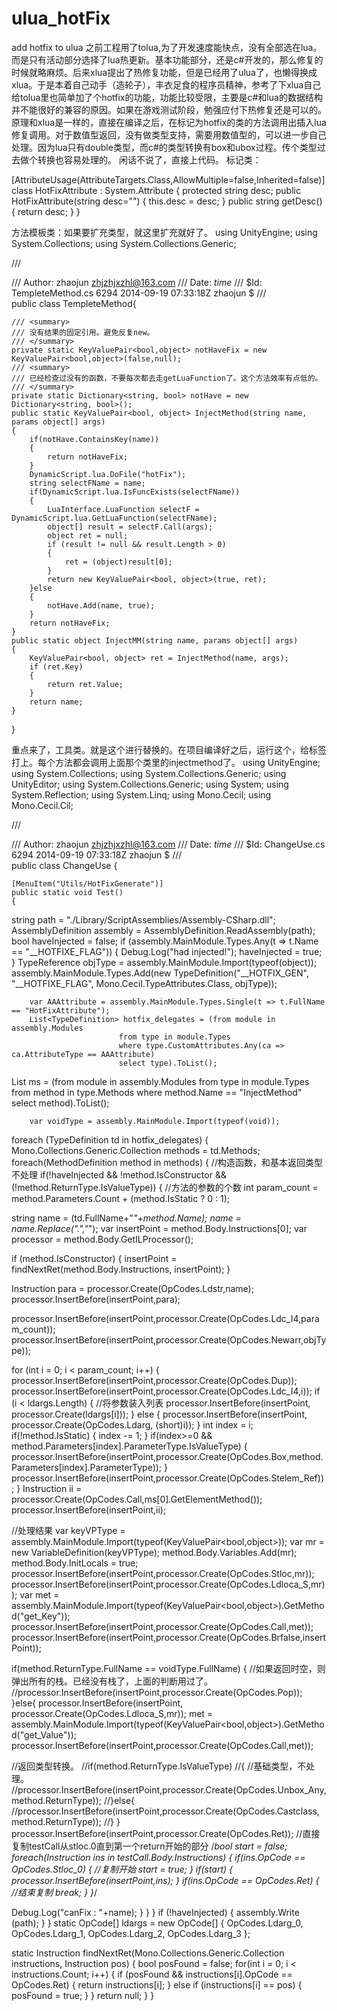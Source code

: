# ulua_hotFix
add hotfix to ulua
之前工程用了tolua,为了开发速度能快点，没有全部选在lua。而是只有活动部分选择了lua热更新。基本功能部分，还是c#开发的，那么修复的时候就略麻烦。后来xlua提出了热修复功能，但是已经用了ulua了，也懒得换成xlua。于是本着自己动手（造轮子），丰衣足食的程序员精神，参考了下xlua自己给tolua里也简单加了个hotfix的功能，功能比较受限，主要是c#和lua的数据结构并不能很好的兼容的原因。如果在游戏测试阶段，勉强应付下热修复还是可以的。
原理和xlua是一样的，直接在编译之后，在标记为hotfix的类的方法调用出插入lua修复调用。对于数值型返回，没有做类型支持，需要用数值型的，可以进一步自己处理。因为lua只有double类型，而c#的类型转换有box和ubox过程。传个类型过去做个转换也容易处理的。
闲话不说了，直接上代码。
标记类：

[AttributeUsage(AttributeTargets.Class,AllowMultiple=false,Inherited=false)]
class HotFixAttribute : System.Attribute
{
    protected string desc;
    public HotFixAttribute(string desc="")
    {
        this.desc = desc;
    }
    public string getDesc()
    {
        return desc;
    }
}

方法模板类：如果要扩充类型，就这里扩充就好了。
using UnityEngine;
using System.Collections;
using System.Collections.Generic;


/// <summary>
/// <para>Author: zhaojun zhjzhjxzhl@163.com</para>
/// <para>Date: $time$</para>
/// <para>$Id: TempleteMethod.cs 6294 2014-09-19 07:33:18Z zhaojun $</para>
/// </summary>
public class TempleteMethod{


    /// <summary>
    /// 没有结果的固定引用。避免反复new。
    /// </summary>
    private static KeyValuePair<bool,object> notHaveFix = new KeyValuePair<bool,object>(false,null);
    /// <summary>
    /// 已经检查过没有的函数，不要每次都去走getLuaFunction了。这个方法效率有点低的。
    /// </summary>
    private static Dictionary<string, bool> notHave = new Dictionary<string, bool>();
    public static KeyValuePair<bool, object> InjectMethod(string name, params object[] args)
    {
        if(notHave.ContainsKey(name))
        {
            return notHaveFix;
        }
        DynamicScript.lua.DoFile("hotFix");
        string selectFName = name;
        if(DynamicScript.lua.IsFuncExists(selectFName))
        { 
            LuaInterface.LuaFunction selectF = DynamicScript.lua.GetLuaFunction(selectFName);
            object[] result = selectF.Call(args);
            object ret = null;
            if (result != null && result.Length > 0)
            {
                ret = (object)result[0];
            }
            return new KeyValuePair<bool, object>(true, ret);
        }else
        {
            notHave.Add(name, true);
        }
        return notHaveFix;
    }
    public static object InjectMM(string name, params object[] args)
    {
        KeyValuePair<bool, object> ret = InjectMethod(name, args);
        if (ret.Key)
        {
            return ret.Value;
        }
        return name;
    }
}

重点来了，工具类。就是这个进行替换的。在项目编译好之后，运行这个，给标签打上。每个方法都会调用上面那个类里的injectmethod了。
using UnityEngine;
using System.Collections;
using System.Collections.Generic;
using UnityEditor;
using System.Collections.Generic;
using System;
using System.Reflection;
using System.Linq;
using Mono.Cecil;
using Mono.Cecil.Cil;


/// <summary>
/// <para>Author: zhaojun zhjzhjxzhl@163.com</para>
/// <para>Date: $time$</para>
/// <para>$Id: ChangeUse.cs 6294 2014-09-19 07:33:18Z zhaojun $</para>
/// </summary>
public class ChangeUse {


    [MenuItem("Utils/HotFixGenerate")]
    public static void Test()
    {
string path = "./Library/ScriptAssemblies/Assembly-CSharp.dll";
        AssemblyDefinition assembly = AssemblyDefinition.ReadAssembly(path);
bool haveInjected = false;
        if (assembly.MainModule.Types.Any(t => t.Name == "__HOTFIXE_FLAG"))
        {
            Debug.Log("had injected!");
haveInjected = true;
        }
        TypeReference objType = assembly.MainModule.Import(typeof(object));
assembly.MainModule.Types.Add(new TypeDefinition("__HOTFIX_GEN", "__HOTFIXE_FLAG", Mono.Cecil.TypeAttributes.Class,
            objType));


        var AAAttribute = assembly.MainModule.Types.Single(t => t.FullName == "HotFixAttribute");
        List<TypeDefinition> hotfix_delegates = (from module in assembly.Modules
                            from type in module.Types
                            where type.CustomAttributes.Any(ca => ca.AttributeType == AAAttribute)
                            select type).ToList();


        


List<MethodDefinition> ms = (from module in assembly.Modules
               from type in module.Types
               from method in type.Methods
                            where method.Name == "InjectMethod"
               select method).ToList();




        var voidType = assembly.MainModule.Import(typeof(void));


foreach (TypeDefinition td in hotfix_delegates) {
Mono.Collections.Generic.Collection<MethodDefinition> methods = td.Methods;
foreach(MethodDefinition method in methods)
{
//构造函数，和基本返回类型不处理
if(!haveInjected &&  !method.IsConstructor && (!method.ReturnType.IsValueType))
{
//方法的参数的个数
int param_count = method.Parameters.Count + (method.IsStatic ? 0 : 1);


string name = (td.FullName+"_"+method.Name);
name = name.Replace(".","_");
var insertPoint = method.Body.Instructions[0];
var processor = method.Body.GetILProcessor();

if (method.IsConstructor)
{
insertPoint = findNextRet(method.Body.Instructions, insertPoint);
}


Instruction para = processor.Create(OpCodes.Ldstr,name);
processor.InsertBefore(insertPoint,para);


processor.InsertBefore(insertPoint,processor.Create(OpCodes.Ldc_I4,param_count));
processor.InsertBefore(insertPoint,processor.Create(OpCodes.Newarr,objType));


for (int i = 0; i < param_count; i++)
{
processor.InsertBefore(insertPoint,processor.Create(OpCodes.Dup));
processor.InsertBefore(insertPoint,processor.Create(OpCodes.Ldc_I4,i));
if (i < ldargs.Length)
{
//将参数装入列表
processor.InsertBefore(insertPoint, processor.Create(ldargs[i]));
}
else
{
processor.InsertBefore(insertPoint, processor.Create(OpCodes.Ldarg, (short)i));
}
int index = i;
if(!method.IsStatic)
{
index -= 1;
}
if(index>=0 && method.Parameters[index].ParameterType.IsValueType)
{
processor.InsertBefore(insertPoint,processor.Create(OpCodes.Box,method.Parameters[index].ParameterType));
}
processor.InsertBefore(insertPoint,processor.Create(OpCodes.Stelem_Ref));
}
Instruction ii = processor.Create(OpCodes.Call,ms[0].GetElementMethod());
processor.InsertBefore(insertPoint,ii);

//处理结果
var keyVPType = assembly.MainModule.Import(typeof(KeyValuePair<bool,object>));
var mr = new VariableDefinition(keyVPType);
method.Body.Variables.Add(mr);
method.Body.InitLocals = true;
processor.InsertBefore(insertPoint,processor.Create(OpCodes.Stloc,mr));
processor.InsertBefore(insertPoint,processor.Create(OpCodes.Ldloca_S,mr));
var met = assembly.MainModule.Import(typeof(KeyValuePair<bool,object>).GetMethod("get_Key"));
processor.InsertBefore(insertPoint,processor.Create(OpCodes.Call,met));
processor.InsertBefore(insertPoint,processor.Create(OpCodes.Brfalse,insertPoint));


if(method.ReturnType.FullName == voidType.FullName)
{
//如果返回时空，则弹出所有的栈。已经没有栈了，上面的判断用过了。
//processor.InsertBefore(insertPoint,processor.Create(OpCodes.Pop));
}else{
                   processor.InsertBefore(insertPoint, processor.Create(OpCodes.Ldloca_S,mr));
met = assembly.MainModule.Import(typeof(KeyValuePair<bool,object>).GetMethod("get_Value"));
processor.InsertBefore(insertPoint,processor.Create(OpCodes.Call,met));


//返回类型转换。
//if(method.ReturnType.IsValueType)
//{
//基础类型，不处理。
//processor.InsertBefore(insertPoint,processor.Create(OpCodes.Unbox_Any,method.ReturnType));
//}else{
//processor.InsertBefore(insertPoint,processor.Create(OpCodes.Castclass,method.ReturnType));
//}
}
processor.InsertBefore(insertPoint,processor.Create(OpCodes.Ret));
//直接复制testCall从stloc.0直到第一个return开始的部分
/*bool start = false;
foreach(Instruction ins in testCall.Body.Instructions)
{
if(ins.OpCode == OpCodes.Stloc_0)
{
//复制开始
start = true;
}
if(start)
{
processor.InsertBefore(insertPoint,ins);
}
if(ins.OpCode == OpCodes.Ret)
{
//结束复制
break;
}
}*/


Debug.Log("canFix : "+name);
}
}
}
if (!haveInjected) {
assembly.Write (path);
}
} 
static OpCode[] ldargs = new OpCode[] { OpCodes.Ldarg_0, OpCodes.Ldarg_1, OpCodes.Ldarg_2, OpCodes.Ldarg_3 };


static Instruction findNextRet(Mono.Collections.Generic.Collection<Instruction> instructions, Instruction pos)
{
bool posFound = false;
for(int i = 0; i < instructions.Count; i++)
{
if (posFound && instructions[i].OpCode == OpCodes.Ret)
{
return instructions[i];
}
else if (instructions[i] == pos)
{
posFound = true;
}
}
return null;
}
}

